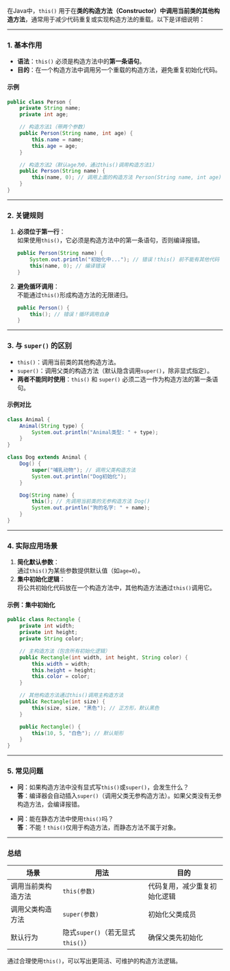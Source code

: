 在Java中，`this()` 用于在**类的构造方法（Constructor）中调用当前类的其他构造方法**，通常用于减少代码重复或实现构造方法的重载。以下是详细说明：

---

### **1. 基本作用**
- **语法**：`this()` 必须是构造方法中的**第一条语句**。
- **目的**：在一个构造方法中调用另一个重载的构造方法，避免重复初始化代码。

#### **示例**
```java
public class Person {
    private String name;
    private int age;

    // 构造方法1（带两个参数）
    public Person(String name, int age) {
        this.name = name;
        this.age = age;
    }

    // 构造方法2（默认age为0，通过this()调用构造方法1）
    public Person(String name) {
        this(name, 0); // 调用上面的构造方法 Person(String name, int age)
    }
}
```

---

### **2. 关键规则**
1. **必须位于第一行**：  
   如果使用`this()`，它必须是构造方法中的第一条语句，否则编译报错。  
   ```java
   public Person(String name) {
       System.out.println("初始化中..."); // 错误！this() 前不能有其他代码
       this(name, 0); // 编译错误
   }
   ```

2. **避免循环调用**：  
   不能通过`this()`形成构造方法的无限递归。  
   ```java
   public Person() {
       this(); // 错误！循环调用自身
   }
   ```

---

### **3. 与 `super()` 的区别**
- `this()`：调用当前类的其他构造方法。  
- `super()`：调用父类的构造方法（默认隐含调用`super()`，除非显式指定）。  
- **两者不能同时使用**：`this()` 和 `super()` 必须二选一作为构造方法的第一条语句。

#### **示例对比**
```java
class Animal {
    Animal(String type) {
        System.out.println("Animal类型: " + type);
    }
}

class Dog extends Animal {
    Dog() {
        super("哺乳动物"); // 调用父类构造方法
        System.out.println("Dog初始化");
    }

    Dog(String name) {
        this(); // 先调用当前类的无参构造方法 Dog()
        System.out.println("狗的名字: " + name);
    }
}
```

---

### **4. 实际应用场景**
1. **简化默认参数**：  
   通过`this()`为某些参数提供默认值（如`age=0`）。
2. **集中初始化逻辑**：  
   将公共初始化代码放在一个构造方法中，其他构造方法通过`this()`调用它。

#### **示例：集中初始化**
```java
public class Rectangle {
    private int width;
    private int height;
    private String color;

    // 主构造方法（包含所有初始化逻辑）
    public Rectangle(int width, int height, String color) {
        this.width = width;
        this.height = height;
        this.color = color;
    }

    // 其他构造方法通过this()调用主构造方法
    public Rectangle(int size) {
        this(size, size, "黑色"); // 正方形，默认黑色
    }

    public Rectangle() {
        this(10, 5, "白色"); // 默认矩形
    }
}
```

---

### **5. 常见问题**
- **问**：如果构造方法中没有显式写`this()`或`super()`，会发生什么？  
  **答**：编译器会自动插入`super()`（调用父类无参构造方法）。如果父类没有无参构造方法，会编译报错。

- **问**：能在静态方法中使用`this()`吗？  
  **答**：不能！`this()`仅用于构造方法，而静态方法不属于对象。

---

### **总结**
| 场景           | 用法                          | 目的                             |
|----------------|-----------------------------|----------------------------------|
| 调用当前类构造方法 | `this(参数)`                 | 代码复用，减少重复初始化逻辑          |
| 调用父类构造方法   | `super(参数)`                | 初始化父类成员                     |
| 默认行为         | 隐式`super()`（若无显式`this()`） | 确保父类先初始化                   |

通过合理使用`this()`，可以写出更简洁、可维护的构造方法逻辑。